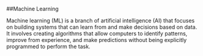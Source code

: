 ##Machine Learning

Machine learning (ML) is a branch of artificial intelligence (AI) that focuses on building systems that can learn from and make decisions based on data. 
It involves creating algorithms that allow computers to identify patterns, improve from experience, and make predictions without being explicitly programmed to perform the task.
